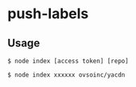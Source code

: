 # push-labels

## Usage

```
$ node index [access token] [repo]
```

```
$ node index xxxxxx ovsoinc/yacdn
```
